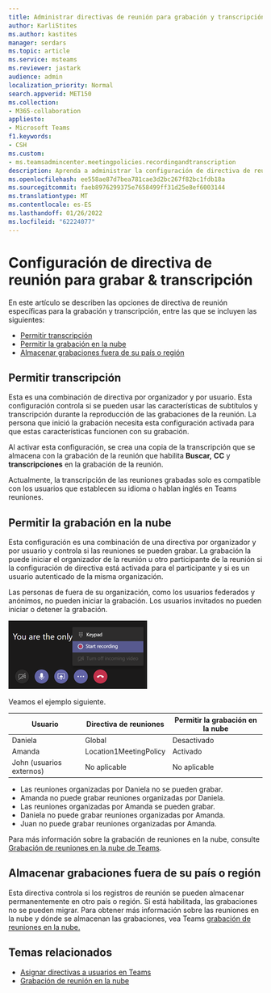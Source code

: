 ```yaml
---
title: Administrar directivas de reunión para grabación y transcripción
author: KarliStites
ms.author: kastites
manager: serdars
ms.topic: article
ms.service: msteams
ms.reviewer: jastark
audience: admin
localization_priority: Normal
search.appverid: MET150
ms.collection:
- M365-collaboration
appliesto:
- Microsoft Teams
f1.keywords:
- CSH
ms.custom:
- ms.teamsadmincenter.meetingpolicies.recordingandtranscription
description: Aprenda a administrar la configuración de directiva de reunión en Teams para la grabación y transcripción.
ms.openlocfilehash: ee558ae87d7bea781cae3d2bc267f82bc1fdb18a
ms.sourcegitcommit: faeb8976299375e7658499ff31d25e8ef6003144
ms.translationtype: MT
ms.contentlocale: es-ES
ms.lasthandoff: 01/26/2022
ms.locfileid: "62224077"
---
```

# <a name="meeting-policy-settings-for-recording--transcription"></a>Configuración de directiva de reunión para grabar & transcripción

En este artículo se describen las opciones de directiva de reunión específicas para la grabación y transcripción, entre las que se incluyen las siguientes:

- [Permitir transcripción](#allow-transcription)
- [Permitir la grabación en la nube](#allow-cloud-recording)
- [Almacenar grabaciones fuera de su país o región](#store-recordings-outside-of-your-country-or-region)

## <a name="allow-transcription"></a>Permitir transcripción

Esta es una combinación de directiva por organizador y por usuario. Esta configuración controla si se pueden usar las características de subtítulos y transcripción durante la reproducción de las grabaciones de la reunión. La persona que inició la grabación necesita esta configuración activada para que estas características funcionen con su grabación.

Al activar esta configuración, se crea una copia de la transcripción que se almacena con la grabación de la reunión que habilita **Buscar,** **CC** y **transcripciones** en la grabación de la reunión.

Actualmente, la transcripción de las reuniones grabadas solo es compatible con los usuarios que establecen su idioma o hablan inglés en Teams reuniones.

## <a name="allow-cloud-recording"></a>Permitir la grabación en la nube

Esta configuración es una combinación de una directiva por organizador y por usuario y controla si las reuniones se pueden grabar. La grabación la puede iniciar el organizador de la reunión u otro participante de la reunión si la configuración de directiva está activada para el participante y si es un usuario autenticado de la misma organización.

Las personas de fuera de su organización, como los usuarios federados y anónimos, no pueden iniciar la grabación. Los usuarios invitados no pueden iniciar o detener la grabación.

![Captura de pantalla que muestra las opciones de grabación](media/meeting-policies-recording.png)

Veamos el ejemplo siguiente.

|Usuario |Directiva de reuniones  |Permitir la grabación en la nube |
|---------|---------|---------|
|Daniela | Global   | Desactivado |
|Amanda | Location1MeetingPolicy | Activado|
|John (usuarios externos) | No aplicable | No aplicable|

- Las reuniones organizadas por Daniela no se pueden grabar.
- Amanda no puede grabar reuniones organizadas por Daniela.
- Las reuniones organizadas por Amanda se pueden grabar.
- Daniela no puede grabar reuniones organizadas por Amanda.
- Juan no puede grabar reuniones organizadas por Amanda.

Para más información sobre la grabación de reuniones en la nube, consulte [Grabación de reuniones en la nube de Teams](cloud-recording.md).

## <a name="store-recordings-outside-of-your-country-or-region"></a>Almacenar grabaciones fuera de su país o región

Esta directiva controla si los registros de reunión se pueden almacenar permanentemente en otro país o región. Si está habilitada, las grabaciones no se pueden migrar. Para obtener más información sobre las reuniones en la nube y dónde se almacenan las grabaciones, vea Teams [grabación de reuniones en la nube.](cloud-recording.md)

## <a name="related-topics"></a>Temas relacionados

- [Asignar directivas a usuarios en Teams](policy-assignment-overview.md)
- [Grabación de reunión en la nube](cloud-recording.md)
